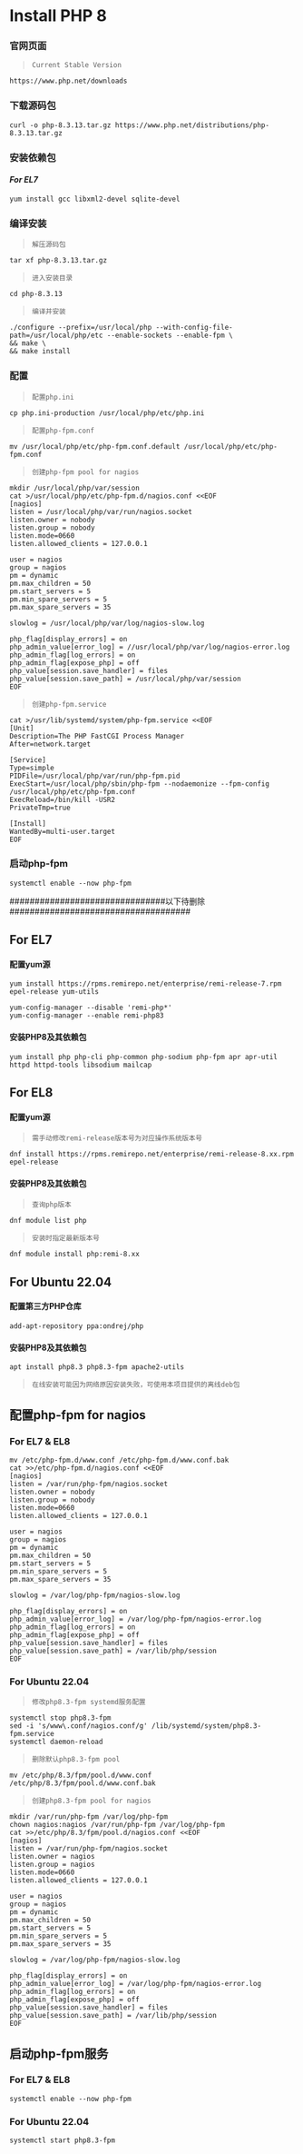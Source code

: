 # Install PHP 8

### 官网页面
>`Current Stable Version`
```shell
https://www.php.net/downloads
```

### 下载源码包
```shell
curl -o php-8.3.13.tar.gz https://www.php.net/distributions/php-8.3.13.tar.gz
```

### 安装依赖包
#### ***For EL7***
```shell
yum install gcc libxml2-devel sqlite-devel
```

### 编译安装
>`解压源码包`
```shell
tar xf php-8.3.13.tar.gz
```
>`进入安装目录`
```shell
cd php-8.3.13
```
>`编译并安装`
```shell
./configure --prefix=/usr/local/php --with-config-file-path=/usr/local/php/etc --enable-sockets --enable-fpm \
&& make \
&& make install
```

### 配置
>`配置php.ini`
```shell
cp php.ini-production /usr/local/php/etc/php.ini
```
>`配置php-fpm.conf`
```shell
mv /usr/local/php/etc/php-fpm.conf.default /usr/local/php/etc/php-fpm.conf
```
>`创建php-fpm pool for nagios`
```shell
mkdir /usr/local/php/var/session
cat >/usr/local/php/etc/php-fpm.d/nagios.conf <<EOF
[nagios]
listen = /usr/local/php/var/run/nagios.socket
listen.owner = nobody
listen.group = nobody
listen.mode=0660
listen.allowed_clients = 127.0.0.1

user = nagios
group = nagios
pm = dynamic
pm.max_children = 50
pm.start_servers = 5
pm.min_spare_servers = 5
pm.max_spare_servers = 35

slowlog = /usr/local/php/var/log/nagios-slow.log

php_flag[display_errors] = on
php_admin_value[error_log] = //usr/local/php/var/log/nagios-error.log
php_admin_flag[log_errors] = on
php_admin_flag[expose_php] = off
php_value[session.save_handler] = files
php_value[session.save_path] = /usr/local/php/var/session
EOF
```
>`创建php-fpm.service`
```shell
cat >/usr/lib/systemd/system/php-fpm.service <<EOF
[Unit]
Description=The PHP FastCGI Process Manager
After=network.target

[Service]
Type=simple
PIDFile=/usr/local/php/var/run/php-fpm.pid
ExecStart=/usr/local/php/sbin/php-fpm --nodaemonize --fpm-config /usr/local/php/etc/php-fpm.conf
ExecReload=/bin/kill -USR2
PrivateTmp=true

[Install]
WantedBy=multi-user.target
EOF
```

### 启动php-fpm
```shell
systemctl enable --now php-fpm
```

###############################以下待删除####################################

## For EL7
#### 配置yum源
```shell
yum install https://rpms.remirepo.net/enterprise/remi-release-7.rpm epel-release yum-utils
```
```shell
yum-config-manager --disable 'remi-php*'
yum-config-manager --enable remi-php83
```

#### 安装PHP8及其依赖包
```shell
yum install php php-cli php-common php-sodium php-fpm apr apr-util httpd httpd-tools libsodium mailcap
```

## For EL8
#### 配置yum源
>`需手动修改remi-release版本号为对应操作系统版本号`
```shell
dnf install https://rpms.remirepo.net/enterprise/remi-release-8.xx.rpm epel-release
```

#### 安装PHP8及其依赖包
>`查询php版本`
```shell
dnf module list php
```
>`安装时指定最新版本号`
```shell
dnf module install php:remi-8.xx
```

## For Ubuntu 22.04
#### 配置第三方PHP仓库
```shell
add-apt-repository ppa:ondrej/php
```

#### 安装PHP8及其依赖包
```shell
apt install php8.3 php8.3-fpm apache2-utils
```
>`在线安装可能因为网络原因安装失败，可使用本项目提供的离线deb包`


## 配置php-fpm for nagios
### For EL7 & EL8
```shell
mv /etc/php-fpm.d/www.conf /etc/php-fpm.d/www.conf.bak
cat >>/etc/php-fpm.d/nagios.conf <<EOF
[nagios]	
listen = /var/run/php-fpm/nagios.socket
listen.owner = nobody
listen.group = nobody
listen.mode=0660
listen.allowed_clients = 127.0.0.1

user = nagios
group = nagios
pm = dynamic
pm.max_children = 50
pm.start_servers = 5
pm.min_spare_servers = 5
pm.max_spare_servers = 35

slowlog = /var/log/php-fpm/nagios-slow.log

php_flag[display_errors] = on
php_admin_value[error_log] = /var/log/php-fpm/nagios-error.log
php_admin_flag[log_errors] = on
php_admin_flag[expose_php] = off
php_value[session.save_handler] = files
php_value[session.save_path] = /var/lib/php/session
EOF
```

### For Ubuntu 22.04
>`修改php8.3-fpm systemd服务配置`
```shell
systemctl stop php8.3-fpm
sed -i 's/www\.conf/nagios.conf/g' /lib/systemd/system/php8.3-fpm.service
systemctl daemon-reload
```
>`删除默认php8.3-fpm pool`
```shell
mv /etc/php/8.3/fpm/pool.d/www.conf /etc/php/8.3/fpm/pool.d/www.conf.bak
```
>`创建php8.3-fpm pool for nagios`
```shell
mkdir /var/run/php-fpm /var/log/php-fpm
chown nagios:nagios /var/run/php-fpm /var/log/php-fpm
cat >>/etc/php/8.3/fpm/pool.d/nagios.conf <<EOF
[nagios]
listen = /var/run/php-fpm/nagios.socket
listen.owner = nagios
listen.group = nagios
listen.mode=0660
listen.allowed_clients = 127.0.0.1

user = nagios
group = nagios
pm = dynamic
pm.max_children = 50
pm.start_servers = 5
pm.min_spare_servers = 5
pm.max_spare_servers = 35

slowlog = /var/log/php-fpm/nagios-slow.log

php_flag[display_errors] = on
php_admin_value[error_log] = /var/log/php-fpm/nagios-error.log
php_admin_flag[log_errors] = on
php_admin_flag[expose_php] = off
php_value[session.save_handler] = files
php_value[session.save_path] = /var/lib/php/session
EOF
```

## 启动php-fpm服务
### For EL7 & EL8
```shell
systemctl enable --now php-fpm
```

### For Ubuntu 22.04
```shell
systemctl start php8.3-fpm
```
